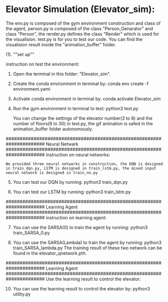 # Elevator Simulation (Elevator_sim):

The env.py is composed of the gym environment construction and class of the agent, person.py is composed of the class "Person_Genarator" and class "Person", the render.py defines the class "Render" which is used for the visualision. test.py is for you to test our code. You can find the visualision result inside the "animation_buffer" folder.

(1). ""set up""

instruction on test the environment:

1. Open the terminal in this folder: "Elevator_sim".

2. Create the conda environment in terminal by:
	conda env create -f environment.yaml
	
3. Activate conda environment in terminal by:
	conda activate Elevator_sim
	
4. Run the gym environment in terminal to test:
	python3 test.py
	
    You can change the settings of the elevator number(3 to 8) and the number of floors(8 to 30) in test.py, the gif animation is safed in the animation_buffer folder autonomously.
    
######################################################################
		      	  Neural Netwark
######################################################################
instruction on neural networks:

    We provided three neural netwarks in construction, the DQN is designed in train_dqn.py, LSTM is designed in train_lstm.py, the mixed input neural network is designed in train_nn.py
    
5. You can test our DQN by running:
	python3 train_dqn.py

6. You can test our LSTM by running:
	python3 train_lstm.py
	
######################################################################
		      	  Learning Agent
######################################################################
instruction on learning agent:
    
7. You can use the SARSA(0) to train the agent by running:
	python3 train_SARSA_0.py

8. You can use the SARSA(Lambda) to train the agent by running:
	python3 train_SARSA_lambda.py
The training result of these two network can be found in the elevator_qnetwork.pth.

######################################################################
		      	  Learning Agent
######################################################################
Use the learning result to control the elevator:

10. You can use the learning result to control the elevator by:
	python3 utility.py
